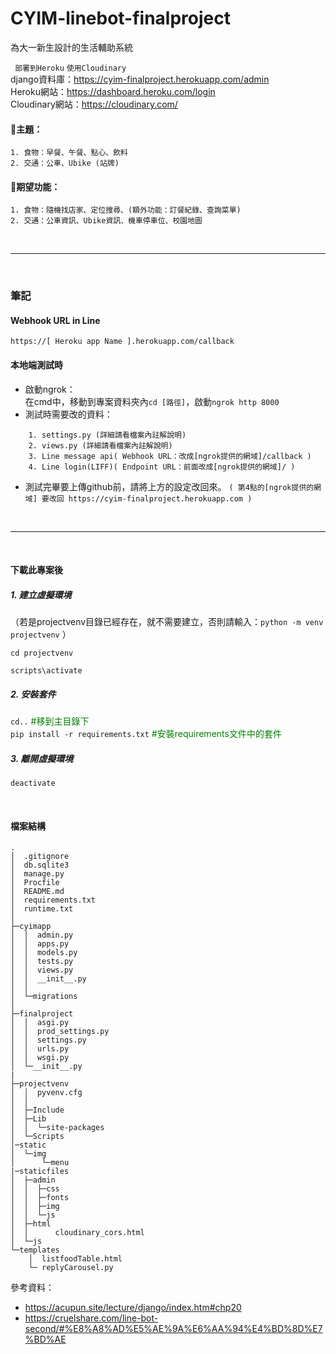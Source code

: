 # CYIM-linebot-finalproject
 為大一新生設計的生活輔助系統

` 部署到Heroku` `使用Cloudinary`  
django資料庫：https://cyim-finalproject.herokuapp.com/admin  
Heroku網站：https://dashboard.heroku.com/login  
Cloudinary網站：https://cloudinary.com/  

#### 📌主題：
    1. 食物：早餐、午餐、點心、飲料 
    2. 交通：公車、Ubike (站牌)



#### 📌期望功能：
    1. 食物：隨機找店家、定位搜尋、(額外功能：訂餐紀錄、查詢菜單)
    2. 交通：公車資訊、Ubike資訊、機車停車位、校園地圖



</br>

---

</br>

### 筆記

#### Webhook URL in Line
`https://[ Heroku app Name ].herokuapp.com/callback`


#### 本地端測試時
* 啟動ngrok：  
在cmd中，移動到專案資料夾內`cd [路徑]`，啟動`ngrok http 8000`
* 測試時需要改的資料：  
```
    1. settings.py (詳細請看檔案內註解說明)
    2. views.py (詳細請看檔案內註解說明)
    3. Line message api( Webhook URL：改成[ngrok提供的網域]/callback )
    4. Line login(LIFF)( Endpoint URL：前面改成[ngrok提供的網域]/ )
```
* 測試完畢要上傳github前，請將上方的設定改回來。
`( 第4點的[ngrok提供的網域] 要改回 https://cyim-finalproject.herokuapp.com )`

<br>

---
<br>

#### 下載此專案後

##### 1. 建立虛擬環境
（若是projectvenv目錄已經存在，就不需要建立，否則請輸入：`python -m venv projectvenv` ）

`cd projectvenv`

`scripts\activate`

##### 2. 安裝套件

`cd..` <font color=#008000>#移到主目錄下</font>  
`pip install -r requirements.txt` <font color=#008000>#安裝requirements文件中的套件</font>  

##### 3. 離開虛擬環境
`deactivate`

<br>

#### 檔案結構
```
.
│  .gitignore
│  db.sqlite3
│  manage.py
│  Procfile
│  README.md
│  requirements.txt
│  runtime.txt
│
├─cyimapp
│  │  admin.py
│  │  apps.py
│  │  models.py
│  │  tests.py
│  │  views.py
│  │  __init__.py
│  │
│  └─migrations
│
├─finalproject
│  │  asgi.py
│  │  prod_settings.py
│  │  settings.py
│  │  urls.py
│  │  wsgi.py
│  └─__init__.py
|
├─projectvenv
│  │  pyvenv.cfg
│  │
│  ├─Include
│  ├─Lib
│  │  └─site-packages
│  └─Scripts
│─static
│  └─img
│      └─menu
|─staticfiles
│  ├─admin
│  │  ├─css
│  │  ├─fonts
│  │  ├─img
│  │  └─js
│  ├─html
│  │      cloudinary_cors.html
│  └─js
└─templates
    │  listfoodTable.html
    └─ replyCarousel.py

```



參考資料：
* https://acupun.site/lecture/django/index.htm#chp20
* https://cruelshare.com/line-bot-second/#%E8%A8%AD%E5%AE%9A%E6%AA%94%E4%BD%8D%E7%BD%AE